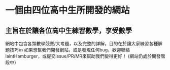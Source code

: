 # 一個由四位高中生所開發的網站
## 主旨在於讓各位高中生練習數學，享受數學
網站中包含各類數學競賽/大考題，以及完整的詳解，目的在於讓大家練習各種解題技巧\n
如果想幫我們開發網站，或是發現任何bug，歡迎聯絡IaintHamburger，或提交issue/PR/MR來幫助我們變得更好！
(網站仍處於開發階段中）
